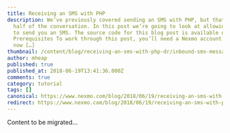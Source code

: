 ```yaml
---
title: Receiving an SMS with PHP
description: We’ve previously covered sending an SMS with PHP, but that’s only
  half of the conversation. In this post we’re going to look at allowing people
  to send you an SMS. The source code for this blog post is available on Github.
  Prerequisites To work through this post, you’ll need a Nexmo account. Sign up
  now […]
thumbnail: /content/blog/receiving-an-sms-with-php-dr/inbound-sms-messages.png
author: mheap
published: true
published_at: 2018-06-19T13:41:36.000Z
comments: true
category: tutorial
tags: []
canonical: https://www.nexmo.com/blog/2018/06/19/receiving-an-sms-with-php-dr
redirect: https://www.nexmo.com/blog/2018/06/19/receiving-an-sms-with-php-dr
---
```


Content to be migrated...
